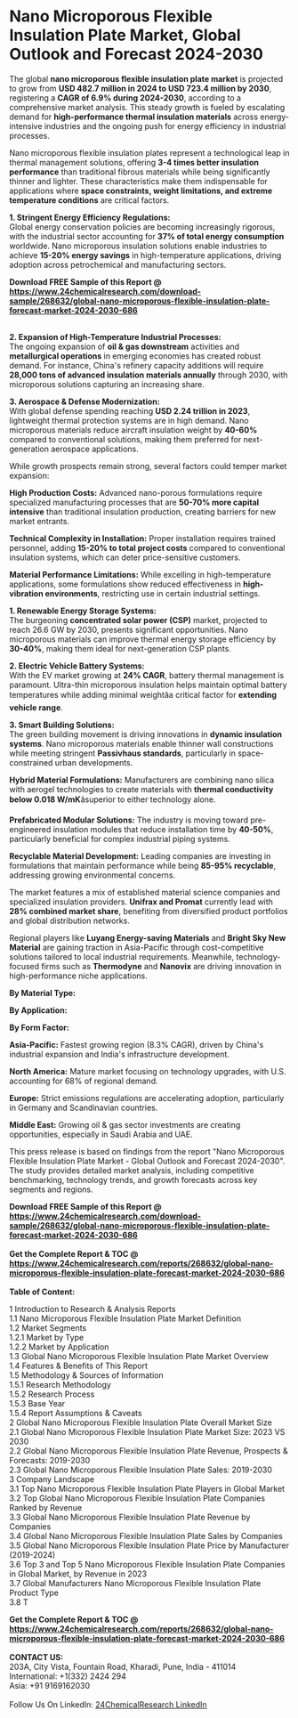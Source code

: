 <h1>Nano Microporous Flexible Insulation Plate Market, Global Outlook and Forecast 2024-2030</h1><p>The global <strong>nano microporous flexible insulation plate market</strong> is projected to grow from <strong>USD 482.7 million in 2024 to USD 723.4 million by 2030</strong>, registering a <strong>CAGR of 6.9% during 2024-2030</strong>, according to a comprehensive market analysis. This steady growth is fueled by escalating demand for <strong>high-performance thermal insulation materials</strong> across energy-intensive industries and the ongoing push for energy efficiency in industrial processes.</p><p>Nano microporous flexible insulation plates represent a technological leap in thermal management solutions, offering <strong>3-4 times better insulation performance</strong> than traditional fibrous materials while being significantly thinner and lighter. These characteristics make them indispensable for applications where <strong>space constraints, weight limitations, and extreme temperature conditions</strong> are critical factors.</p><p><strong>1. Stringent Energy Efficiency Regulations:</strong><br>
Global energy conservation policies are becoming increasingly rigorous, with the industrial sector accounting for <strong>37% of total energy consumption</strong> worldwide. Nano microporous insulation solutions enable industries to achieve <strong>15-20% energy savings</strong> in high-temperature applications, driving adoption across petrochemical and manufacturing sectors.</p><div><b>Download FREE Sample of this Report @ 
            <a href="https://www.24chemicalresearch.com/download-sample/268632/global-nano-microporous-flexible-insulation-plate-forecast-market-2024-2030-686">
            https://www.24chemicalresearch.com/download-sample/268632/global-nano-microporous-flexible-insulation-plate-forecast-market-2024-2030-686</a></b></div><br><p><strong>2. Expansion of High-Temperature Industrial Processes:</strong><br>
The ongoing expansion of <strong>oil &amp; gas downstream</strong> activities and <strong>metallurgical operations</strong> in emerging economies has created robust demand. For instance, China's refinery capacity additions will require <strong>28,000 tons of advanced insulation materials annually</strong> through 2030, with microporous solutions capturing an increasing share.</p><p><strong>3. Aerospace &amp; Defense Modernization:</strong><br>
With global defense spending reaching <strong>USD 2.24 trillion in 2023</strong>, lightweight thermal protection systems are in high demand. Nano microporous materials reduce aircraft insulation weight by <strong>40-60%</strong> compared to conventional solutions, making them preferred for next-generation aerospace applications.</p><p>While growth prospects remain strong, several factors could temper market expansion:</p><p><strong>High Production Costs:</strong> Advanced nano-porous formulations require specialized manufacturing processes that are <strong>50-70% more capital intensive</strong> than traditional insulation production, creating barriers for new market entrants.</p><p><strong>Technical Complexity in Installation:</strong> Proper installation requires trained personnel, adding <strong>15-20% to total project costs</strong> compared to conventional insulation systems, which can deter price-sensitive customers.</p><p><strong>Material Performance Limitations:</strong> While excelling in high-temperature applications, some formulations show reduced effectiveness in <strong>high-vibration environments</strong>, restricting use in certain industrial settings.</p><p><strong>1. Renewable Energy Storage Systems:</strong><br>
The burgeoning <strong>concentrated solar power (CSP)</strong> market, projected to reach 26.6 GW by 2030, presents significant opportunities. Nano microporous materials can improve thermal energy storage efficiency by <strong>30-40%</strong>, making them ideal for next-generation CSP plants.</p><p><strong>2. Electric Vehicle Battery Systems:</strong><br>
With the EV market growing at <strong>24% CAGR</strong>, battery thermal management is paramount. Ultra-thin microporous insulation helps maintain optimal battery temperatures while adding minimal weightâa critical factor for <strong>extending vehicle range</strong>.</p><p><strong>3. Smart Building Solutions:</strong><br>
The green building movement is driving innovations in <strong>dynamic insulation systems</strong>. Nano microporous materials enable thinner wall constructions while meeting stringent <strong>Passivhaus standards</strong>, particularly in space-constrained urban developments.</p><p><strong>Hybrid Material Formulations:</strong> Manufacturers are combining nano silica with aerogel technologies to create materials with <strong>thermal conductivity below 0.018 W/mK</strong>âsuperior to either technology alone.</p><p><strong>Prefabricated Modular Solutions:</strong> The industry is moving toward pre-engineered insulation modules that reduce installation time by <strong>40-50%</strong>, particularly beneficial for complex industrial piping systems.</p><p><strong>Recyclable Material Development:</strong> Leading companies are investing in formulations that maintain performance while being <strong>85-95% recyclable</strong>, addressing growing environmental concerns.</p><p>The market features a mix of established material science companies and specialized insulation providers. <strong>Unifrax and Promat</strong> currently lead with <strong>28% combined market share</strong>, benefiting from diversified product portfolios and global distribution networks.</p><p>Regional players like <strong>Luyang Energy-saving Materials</strong> and <strong>Bright Sky New Material</strong> are gaining traction in Asia-Pacific through cost-competitive solutions tailored to local industrial requirements. Meanwhile, technology-focused firms such as <strong>Thermodyne</strong> and <strong>Nanovix</strong> are driving innovation in high-performance niche applications.</p><p><strong>By Material Type:</strong></p><p><strong>By Application:</strong></p><p><strong>By Form Factor:</strong></p><p><strong>Asia-Pacific:</strong> Fastest growing region (8.3% CAGR), driven by China's industrial expansion and India's infrastructure development.</p><p><strong>North America:</strong> Mature market focusing on technology upgrades, with U.S. accounting for 68% of regional demand.</p><p><strong>Europe:</strong> Strict emissions regulations are accelerating adoption, particularly in Germany and Scandinavian countries.</p><p><strong>Middle East:</strong> Growing oil &amp; gas sector investments are creating opportunities, especially in Saudi Arabia and UAE.</p><p>This press release is based on findings from the report "Nano Microporous Flexible Insulation Plate Market - Global Outlook and Forecast 2024-2030". The study provides detailed market analysis, including competitive benchmarking, technology trends, and growth forecasts across key segments and regions.</p><div><b>Download FREE Sample of this Report @ 
            <a href="https://www.24chemicalresearch.com/download-sample/268632/global-nano-microporous-flexible-insulation-plate-forecast-market-2024-2030-686">
            https://www.24chemicalresearch.com/download-sample/268632/global-nano-microporous-flexible-insulation-plate-forecast-market-2024-2030-686</a></b></div><br><div><b>Get the Complete Report & TOC @ 
            <a href="https://www.24chemicalresearch.com/reports/268632/global-nano-microporous-flexible-insulation-plate-forecast-market-2024-2030-686">
            https://www.24chemicalresearch.com/reports/268632/global-nano-microporous-flexible-insulation-plate-forecast-market-2024-2030-686</a></b></div><br>
            <b>Table of Content:</b><p>1 Introduction to Research & Analysis Reports<br />
    1.1 Nano Microporous Flexible Insulation Plate Market Definition<br />
    1.2 Market Segments<br />
        1.2.1 Market by Type<br />
        1.2.2 Market by Application<br />
    1.3 Global Nano Microporous Flexible Insulation Plate Market Overview<br />
    1.4 Features & Benefits of This Report<br />
    1.5 Methodology & Sources of Information<br />
        1.5.1 Research Methodology<br />
        1.5.2 Research Process<br />
        1.5.3 Base Year<br />
        1.5.4 Report Assumptions & Caveats<br />
2 Global Nano Microporous Flexible Insulation Plate Overall Market Size<br />
    2.1 Global Nano Microporous Flexible Insulation Plate Market Size: 2023 VS 2030<br />
    2.2 Global Nano Microporous Flexible Insulation Plate Revenue, Prospects & Forecasts: 2019-2030<br />
    2.3 Global Nano Microporous Flexible Insulation Plate Sales: 2019-2030<br />
3 Company Landscape<br />
    3.1 Top Nano Microporous Flexible Insulation Plate Players in Global Market<br />
    3.2 Top Global Nano Microporous Flexible Insulation Plate Companies Ranked by Revenue<br />
    3.3 Global Nano Microporous Flexible Insulation Plate Revenue by Companies<br />
    3.4 Global Nano Microporous Flexible Insulation Plate Sales by Companies<br />
    3.5 Global Nano Microporous Flexible Insulation Plate Price by Manufacturer (2019-2024)<br />
    3.6 Top 3 and Top 5 Nano Microporous Flexible Insulation Plate Companies in Global Market, by Revenue in 2023<br />
    3.7 Global Manufacturers Nano Microporous Flexible Insulation Plate Product Type<br />
    3.8 T</p><div><b>Get the Complete Report & TOC @ 
            <a href="https://www.24chemicalresearch.com/reports/268632/global-nano-microporous-flexible-insulation-plate-forecast-market-2024-2030-686">
            https://www.24chemicalresearch.com/reports/268632/global-nano-microporous-flexible-insulation-plate-forecast-market-2024-2030-686</a></b></div><br><b>CONTACT US:</b><br>
            203A, City Vista, Fountain Road, Kharadi, Pune, India - 411014<br>
            International: +1(332) 2424 294<br>
            Asia: +91 9169162030 <br><br>
            Follow Us On LinkedIn: <a href="https://www.linkedin.com/company/24chemicalresearch/">24ChemicalResearch LinkedIn</a>